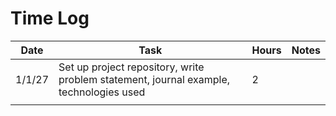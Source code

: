 # Time Log

| Date | Task | Hours | Notes|
|------|------|-------|------|
| 1/1/27| Set up project repository, write problem statement, journal example, technologies used| 2 | |
|   |   |   |   |  
